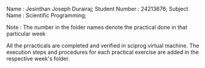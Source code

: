 Name            : Jesinthan Joseph Durairaj;
Student Number  : 24213676;
Subject Name    : Scientific Programming;

Note : The number in the folder names denote the practical done in that particular week

All the prracticals are completed and verified in sciprog virtual machine. The execution steps and procedures for each practical exercise are added in the respective week's folder.
